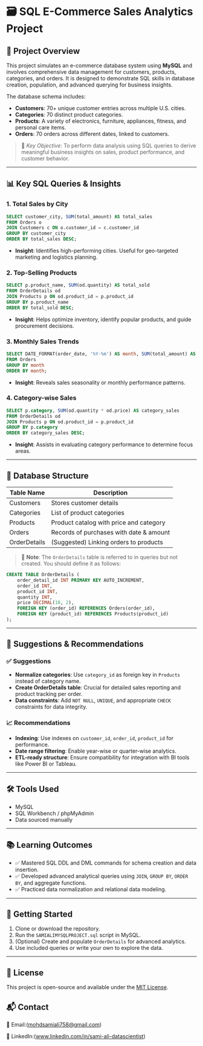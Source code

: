 
# 🗃️ SQL E-Commerce Sales Analytics Project

## 📌 Project Overview

This project simulates an e-commerce database system using **MySQL** and involves comprehensive data management for customers, products, categories, and orders. It is designed to demonstrate SQL skills in database creation, population, and advanced querying for business insights.

The database schema includes:
- **Customers**: 70+ unique customer entries across multiple U.S. cities.
- **Categories**: 70 distinct product categories.
- **Products**: A variety of electronics, furniture, appliances, fitness, and personal care items.
- **Orders**: 70 orders across different dates, linked to customers.

> 🔧 *Key Objective*: To perform data analysis using SQL queries to derive meaningful business insights on sales, product performance, and customer behavior.

---

## 📊 Key SQL Queries & Insights

### 1. **Total Sales by City**
```sql
SELECT customer_city, SUM(total_amount) AS total_sales
FROM Orders o
JOIN Customers c ON o.customer_id = c.customer_id
GROUP BY customer_city
ORDER BY total_sales DESC;
```
- **Insight**: Identifies high-performing cities. Useful for geo-targeted marketing and logistics planning.

### 2. **Top-Selling Products**
```sql
SELECT p.product_name, SUM(od.quantity) AS total_sold
FROM OrderDetails od
JOIN Products p ON od.product_id = p.product_id
GROUP BY p.product_name
ORDER BY total_sold DESC;
```
- **Insight**: Helps optimize inventory, identify popular products, and guide procurement decisions.

### 3. **Monthly Sales Trends**
```sql
SELECT DATE_FORMAT(order_date, '%Y-%m') AS month, SUM(total_amount) AS total_sales
FROM Orders
GROUP BY month
ORDER BY month;
```
- **Insight**: Reveals sales seasonality or monthly performance patterns.

### 4. **Category-wise Sales**
```sql
SELECT p.category, SUM(od.quantity * od.price) AS category_sales
FROM OrderDetails od
JOIN Products p ON od.product_id = p.product_id
GROUP BY p.category
ORDER BY category_sales DESC;
```
- **Insight**: Assists in evaluating category performance to determine focus areas.

---

## 📁 Database Structure

| Table Name   | Description                              |
|--------------|------------------------------------------|
| Customers    | Stores customer details                  |
| Categories   | List of product categories               |
| Products     | Product catalog with price and category  |
| Orders       | Records of purchases with date & amount  |
| OrderDetails | (Suggested) Linking orders to products   |

> 🔧 **Note**: The `OrderDetails` table is referred to in queries but not created. You should define it as follows:

```sql
CREATE TABLE OrderDetails (
    order_detail_id INT PRIMARY KEY AUTO_INCREMENT,
    order_id INT,
    product_id INT,
    quantity INT,
    price DECIMAL(10, 2),
    FOREIGN KEY (order_id) REFERENCES Orders(order_id),
    FOREIGN KEY (product_id) REFERENCES Products(product_id)
);
```

---

## 🧠 Suggestions & Recommendations

### ✅ Suggestions
- **Normalize categories**: Use `category_id` as foreign key in `Products` instead of category name.
- **Create OrderDetails table**: Crucial for detailed sales reporting and product tracking per order.
- **Data constraints**: Add `NOT NULL`, `UNIQUE`, and appropriate `CHECK` constraints for data integrity.

### 📈 Recommendations
- **Indexing**: Use indexes on `customer_id`, `order_id`, `product_id` for performance.
- **Date range filtering**: Enable year-wise or quarter-wise analytics.
- **ETL-ready structure**: Ensure compatibility for integration with BI tools like Power BI or Tableau.

---

## 🛠️ Tools Used
- MySQL
- SQL Workbench / phpMyAdmin
- Data sourced manually

---

## 📚 Learning Outcomes

- ✅ Mastered SQL DDL and DML commands for schema creation and data insertion.
- ✅ Developed advanced analytical queries using `JOIN`, `GROUP BY`, `ORDER BY`, and aggregate functions.
- ✅ Practiced data normalization and relational data modeling.

---

## 🚀 Getting Started

1. Clone or download the repository.
2. Run the `SAMIALIMYSQLPROJECT.sql` script in MySQL.
3. (Optional) Create and populate `OrderDetails` for advanced analytics.
4. Use included queries or write your own to explore the data.

---

## 📎 License
This project is open-source and available under the [MIT License](LICENSE).



## 📬 Contact

📧 Email:(mohdsamiali758@gmail.com)

🔗 LinkedIn:(www.linkedin.com/in/sami-ali-datascientist)

